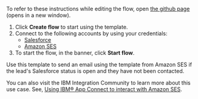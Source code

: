 To refer to these instructions while editing the flow, open [the github page](https://github.com/ot4i/app-connect-templates/tree/main/resources/markdown/Send%20an%20email%20using%20a%20template%20from%20Amazon%20SES%20whenever%20a%20lead%20is%20created%20in%20Salesforce_instructions.md) (opens in a new window).

1. Click **Create flow** to start using the template.
2. Connect to the following accounts by using your credentials:
   - [Salesforce](https://www.ibm.com/docs/en/app-connect/containers_cd?topic=apps-salesforce)
   - [Amazon SES](https://www.ibm.com/docs/en/app-connect/containers_cd?topic=apps-amazon-ses)
3. To start the flow, in the banner, click **Start flow**.

Use this template to send an email using the template from Amazon SES if the lead's Salesforce status is open and they have not been contacted.

You can also visit the IBM Integration Community to learn more about this use case. See, [Using IBM® App Connect to interact with Amazon SES](https://community.ibm.com/community/user/integration/blogs/shamini-arumugam1/2023/06/28/using-ibm-app-connect-to-interact-with-amazon-ses).

